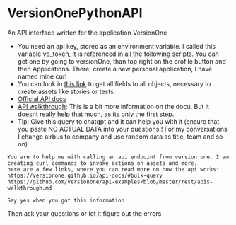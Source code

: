 # VersionOnePythonAPI
An API interface written for the application VersionOne

- You need an api key, stored as an environment variable. I called this variable vo_token, it is referenced in all the following scripts. You can get one by going to versionOne, than top right on the profile button and then Applications. There, create a new personal application, I have named mine curl
- You can look in [this link](https://agility.eu.airbus.corp/agility/meta.v1?xsl=api.xsl) to get all fields to all objects, necessary to create assets like stories or tests.
- [Official API docs](https://versionone.github.io/api-docs/)
- [API walkthrough](https://github.com/versionone/api-examples/blob/master/rest/apis-walkthrough.md): This is a bit more information on the docu. But it doesnt really help that much, as its only the first step.
- Tip: Give this query to chatgpt and it can help you with it (ensure that you paste NO ACTUAL DATA into your questions!! For my conversations I change airbus to company and use random data as title, team and so on)

```
You are to help me with calling an api endpoint from version one. I am creating curl commands to invoke actions on assets and more.
here are a few links, where you can read more on how the api works:
https://versionone.github.io/api-docs/#bulk-query
https://github.com/versionone/api-examples/blob/master/rest/apis-walkthrough.md

Say yes when you got this information
```

Then ask your questions or let it figure out the errors

